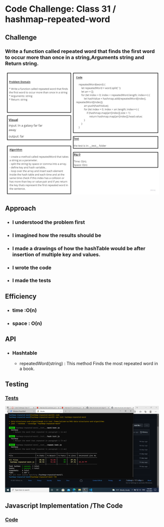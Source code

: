 # Code Challenge: Class 31 / hashmap-repeated-word


## Challenge

### Write a function called repeated word that finds the first word to occur more than once in a string,Arguments string and Return string.



![img](./images/code31.jpg)



## Approach

* ### I understood the problem first
* ### I imagined how the results should be
* ### I made a drawings of how the hashTable would be after insertion of multiple key and values.
* ### I wrote the code
* ### I made the tests

## Efficiency

* ### time :O(n)
* ### space : O(n) 


## API

* ### Hashtable

  - repeatedWord(string) : This method Finds the most repeated word in a book.



## Testing

### [Tests](./__test__/)

![img](./images/test31.png)




## Javascript Implementation /The Code 

### [Code](./hashmap-repeated-word.js)
